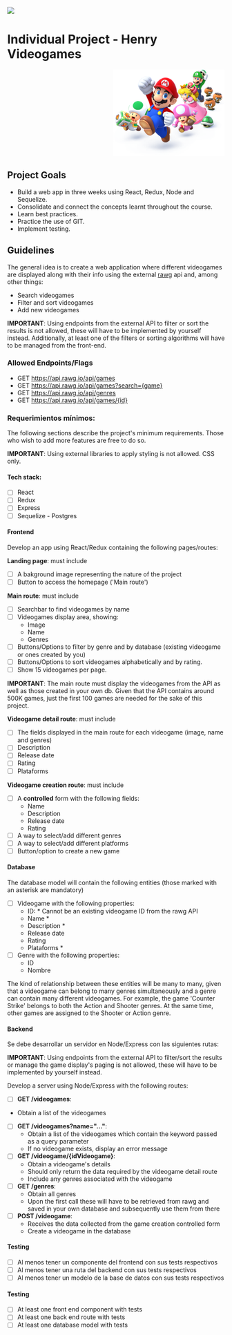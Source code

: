 <p align='left'>
    <img src='https://static.wixstatic.com/media/85087f_0d84cbeaeb824fca8f7ff18d7c9eaafd~mv2.png/v1/fill/w_160,h_30,al_c,q_85,usm_0.66_1.00_0.01/Logo_completo_Color_1PNG.webp' </img>
</p>

# Individual Project - Henry Videogames

<p align="right">
  <img height="200" src="./videogame.png" />
</p>

## Project Goals

- Build a web app in three weeks using React, Redux, Node and Sequelize.
- Consolidate and connect the concepts learnt throughout the course.
- Learn best practices.
- Practice the use of GIT.
- Implement testing.

## Guidelines

The general idea is to create a web application where different videogames are displayed along with their info using the external [rawg](https://rawg.io/apidocs) api and, among other things:

  - Search videogames
  - Filter and sort videogames
  - Add new videogames

__IMPORTANT__: Using endpoints from the external API to filter or sort the results is not allowed, these will have to be implemented by yourself instead. Additionally, at least one of the filters or sorting algorithms will have to be managed from the front-end.

### Allowed Endpoints/Flags

  - GET https://api.rawg.io/api/games
  - GET https://api.rawg.io/api/games?search={game}
  - GET https://api.rawg.io/api/genres
  - GET https://api.rawg.io/api/games/{id}

### Requerimientos mínimos:

The following sections describe the project's minimum requirements. Those who wish to add more features are free to do so.

__IMPORTANT__: Using external libraries to apply styling is not allowed. CSS only.

#### Tech stack:
- [ ] React
- [ ] Redux
- [ ] Express
- [ ] Sequelize - Postgres

#### Frontend

Develop an app using React/Redux containing the following pages/routes:

__Landing page__: must include
- [ ] A bakground image representing the nature of the project
- [ ] Button to access the homepage ('Main route')

__Main route__: must include
- [ ] Searchbar to find videogames by name
- [ ] Videogames display area, showing:
  - Image
  - Name
  - Genres
- [ ] Buttons/Options to filter by genre and by database (existing videogame or ones created by you)
- [ ] Buttons/Options to sort videogames alphabetically and by rating.
- [ ] Show 15 videogames per page.

__IMPORTANT__: The main route must display the videogames from the API as well as those created in your own db. Given that the API contains around 500K games, just the first 100 games are needed for the sake of this project.

__Videogame detail route__: must include
- [ ] The fields displayed in the main route for each videogame (image, name and genres)
- [ ] Description
- [ ] Release date
- [ ] Rating
- [ ] Plataforms

__Videogame creation route__: must include
- [ ] A __controlled__ form with the following fields:
  - Name
  - Description
  - Release date
  - Rating
- [ ] A way to select/add different genres
- [ ] A way to select/add different platforms
- [ ] Button/option to create a new game

#### Database

The database model will contain the following entities (those marked with an asterisk are mandatory)

- [ ] Videogame with the following properties:
  - ID: * Cannot be an existing videogame ID from the rawg API
  - Name *
  - Description *
  - Release date
  - Rating
  - Plataforms *
- [ ] Genre with the following properties:
  - ID
  - Nombre

The kind of relationship between these entities will be many to many, given that a videogame can belong to many genres simultaneously and a genre can contain many different videogames.
For example, the game 'Counter Strike' belongs to both the Action and Shooter genres. At the same time, other games are assigned to the Shooter or Action genre.

#### Backend

Se debe desarrollar un servidor en Node/Express con las siguientes rutas:

__IMPORTANT__: Using endpoints from the external API to filter/sort the results or manage the game display's paging is not allowed, these will have to be implemented by yourself instead. 

Develop a server using Node/Express with the following routes:

  - [ ] __GET /videogames__:
  - Obtain a list of the videogames
- [ ] __GET /videogames?name="..."__:
  - Obtain a list of the videogames which contain the keyword passed as a query parameter
  - If no videogame exists, display an error message
- [ ] __GET /videogame/{idVideogame}__:
  - Obtain a videogame's details
  - Should only return the data required by the videogame detail route
  - Include any genres associated with the videogame
- [ ] __GET /genres__:
  - Obtain all genres
  - Upon the first call these will have to be retrieved from rawg and saved in your own database and subsequently use them from there
- [ ] __POST /videogame__:
  - Receives the data collected from the game creation controlled form
  - Create a videogame in the database


#### Testing
- [ ] Al menos tener un componente del frontend con sus tests respectivos
- [ ] Al menos tener una ruta del backend con sus tests respectivos
- [ ] Al menos tener un modelo de la base de datos con sus tests respectivos

#### Testing
- [ ] At least one front end component with tests
- [ ] At least one back end route with tests
- [ ] At least one database model with tests
